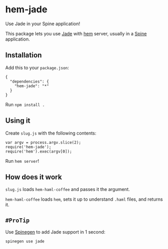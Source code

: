 # hem-jade

Use Jade in your Spine application!

This package lets you use [Jade](https://github.com/visionmedia/jade) with [hem](https://github.com/maccman/hem/) server, usually in a [Spine](http://spinejs.com/) application.

## Installation

Add this to your `package.json`:

    {
      "dependencies": {
        "hem-jade": "*"
      }
    }

Run `npm install .`

## Using it

Create `slug.js` with the following contents:

    var argv = process.argv.slice(2);
    require('hem-jade');
    require('hem').exec(argv[0]);

Run `hem server`!

## How does it work

`slug.js` loads `hem-haml-coffee` and passes it the argument.

`hem-haml-coffee` loads `hem`, sets it up to understand `.haml` files, and returns it.

## `#ProTip`

Use [Spinegen](https://github.com/vojto/spinegen) to add Jade support in 1 second:

    spinegen use jade